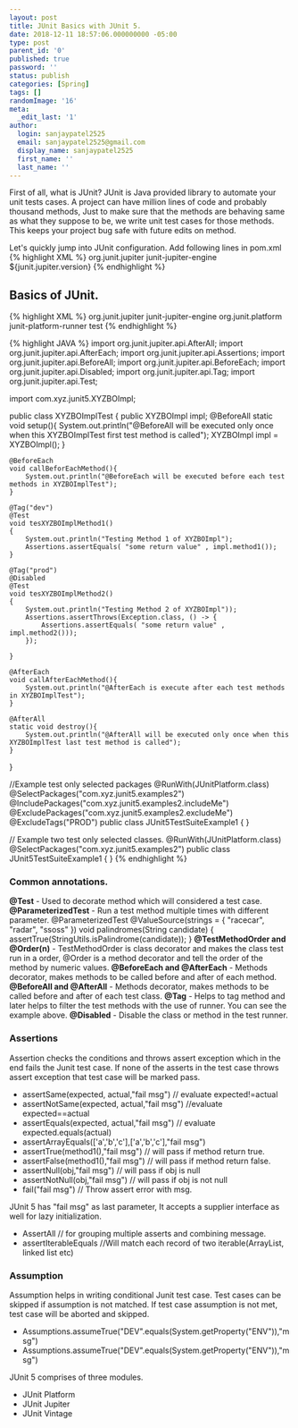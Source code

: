 ```yaml
---
layout: post
title: JUnit Basics with JUnit 5. 
date: 2018-12-11 18:57:06.000000000 -05:00
type: post
parent_id: '0'
published: true
password: ''
status: publish
categories: [Spring]
tags: []
randomImage: '16'
meta:
  _edit_last: '1'
author:
  login: sanjaypatel2525
  email: sanjaypatel2525@gmail.com
  display_name: sanjaypatel2525
  first_name: ''
  last_name: ''
---
```

First of all, what is JUnit? JUnit is Java provided library to automate your unit tests cases. A project can have million lines of code and probably thousand methods, Just to make sure that the methods are behaving same as what they suppose to be, we write unit test cases for those methods. This keeps your project bug safe with future edits on method. 

Let's quickly jump into JUnit configuration. Add following lines in pom.xml
{% highlight XML %}
<dependency>
	<groupId>org.junit.jupiter</groupId>
	<artifactId>junit-jupiter-engine</artifactId>
	<version>${junit.jupiter.version}</version>
</dependency>
{% endhighlight  %}

## Basics of JUnit. 

{% highlight XML %}
<dependency>
    <groupId>org.junit.jupiter</groupId>
    <artifactId>junit-jupiter-engine</artifactId>
</dependency>
<dependency>
    <groupId>org.junit.platform</groupId>
    <artifactId>junit-platform-runner</artifactId>
    <scope>test</scope>
</dependency>
{% endhighlight %}

{% highlight JAVA %}
import org.junit.jupiter.api.AfterAll;
import org.junit.jupiter.api.AfterEach;
import org.junit.jupiter.api.Assertions;
import org.junit.jupiter.api.BeforeAll;
import org.junit.jupiter.api.BeforeEach;
import org.junit.jupiter.api.Disabled;
import org.junit.jupiter.api.Tag;
import org.junit.jupiter.api.Test;
 
import com.xyz.junit5.XYZBOImpl;
 
public class XYZBOImplTest {
    public XYZBOImpl impl;
    @BeforeAll
    static void setup(){
        System.out.println("@BeforeAll will be executed only once when this XYZBOImplTest first test method is called");
        XYZBOImpl impl = XYZBOImpl();
    }
     
    @BeforeEach
    void callBeforEachMethod(){
        System.out.println("@BeforeEach will be executed before each test methods in XYZBOImplTest");
    }
     
    @Tag("dev")
    @Test
    void tesXYZBOImplMethod1()
    {
        System.out.println("Testing Method 1 of XYZBOImpl");
        Assertions.assertEquals( "some return value" , impl.method1());
    }
     
    @Tag("prod")
    @Disabled
    @Test
    void tesXYZBOImplMethod2()
    {
        System.out.println("Testing Method 2 of XYZBOImpl"));
        Assertions.assertThrows(Exception.class, () -> {
            Assertions.assertEquals( "some return value" , impl.method2()));
        });
        
    }
     
    @AfterEach
    void callAfterEachMethod(){
        System.out.println("@AfterEach is execute after each test methods in XYZBOImplTest");
    }
     
    @AfterAll
    static void destroy(){
        System.out.println("@AfterAll will be executed only once when this XYZBOImplTest last test method is called");
    }
}

//Example test only selected packages
@RunWith(JUnitPlatform.class)
@SelectPackages("com.xyz.junit5.examples2")
@IncludePackages("com.xyz.junit5.examples2.includeMe")
@ExcludePackages("com.xyz.junit5.examples2.excludeMe")
@ExcludeTags("PROD")
public class JUnit5TestSuiteExample1
{
}

// Example two test only selected classes.
@RunWith(JUnitPlatform.class)
@SelectPackages("com.xyz.junit5.examples2")
public class JUnit5TestSuiteExample1
{
}
{% endhighlight %}

### Common annotations.
**@Test** - Used to decorate method which will considered a test case.   
**@ParameterizedTest** - Run a test method multiple times with different parameter.
@ParameterizedTest
@ValueSource(strings = { "racecar", "radar", "ssoss" })
void palindromes(String candidate) {
    assertTrue(StringUtils.isPalindrome(candidate));
}
**@TestMethodOrder and @Order(n)** - TestMethodOrder is class decorator and makes the class test run in a order, @Order is a method decorator and tell the order of the method by numeric values.
**@BeforeEach and @AfterEach** - Methods decorator, makes methods to be called before and after of each method.  
**@BeforeAll and @AfterAll** - Methods decorator, makes methods to be called before and after of each test class.
**@Tag** - Helps to tag method and later helps to filter the test methods with the use of runner. You can see the example above.
**@Disabled** - Disable the class or method in the test runner.

### Assertions
Assertion checks the conditions and throws assert exception which in the end fails the Junit test case. If none of the asserts in the test case throws assert exception that test case will be marked pass.
* assertSame(expected, actual,"fail msg") // evaluate expected!=actual
* assertNotSame(expected, actual,"fail msg") //evaluate expected==actual
* assertEquals(expected, actual,"fail msg") // evaluate expected.equals(actual)
* assertArrayEquals(['a','b','c'],['a','b','c'],"fail msg")
* assertTrue(method1(),"fail msg")  // will pass if method return true.
* assertFalse(method1(),"fail msg")  // will pass if method return false.
* assertNull(obj,"fail msg")  // will pass if obj is null
* assertNotNull(obj,"fail msg")  // will pass if obj is not null
* fail("fail msg")  // Throw assert error with msg.

JUnit 5 has "fail msg" as last parameter, It accepts a supplier interface as well for lazy initialization. 
* AssertAll // for grouping multiple asserts and combining message.
* assertIterableEquals //Will match each record of two iterable(ArrayList, linked list etc)

### Assumption
Assumption helps in writing conditional Junit test case. Test cases can be skipped if assumption is not matched. If test case assumption is not met, test case will be aborted and skipped.
* Assumptions.assumeTrue("DEV".equals(System.getProperty("ENV")),"msg")
* Assumptions.assumeTrue("DEV".equals(System.getProperty("ENV")),"msg")

JUnit 5 comprises of three modules.
* JUnit Platform
* JUnit Jupiter
* JUnit Vintage